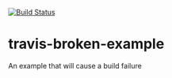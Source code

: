 [![Build Status](https://travis-ci.org/Moulick/travis-broken-example.svg?branch=master)](https://travis-ci.org/Moulick/travis-broken-example)

# travis-broken-example

An example that will cause a build failure
